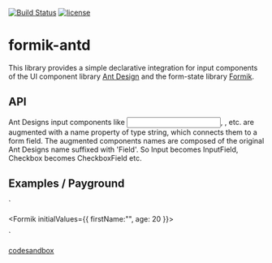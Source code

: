 [![Build Status](https://dev.azure.com/jannikb/glue/_apis/build/status/jannikb%20formik-antd?branchName=master)](https://dev.azure.com/jannikb/glue/_build/latest?definitionId=4?branchName=master)
[![license](https://badgen.now.sh/badge/license/MIT)](./LICENSE)

# formik-antd

This library provides a simple declarative integration for input components of the UI component library [Ant Design](https://ant.design/docs/react/introduce) and the form-state library [Formik](https://github.com/jaredpalmer/formik).

## API

Ant Designs input components like <Input />, <Checkbox />, <Switch /> etc. are augmented with a name property of type string, which connects them to a form field. The augmented components names are composed of the original Ant Designs name suffixed with 'Field'. So Input becomes InputField, Checkbox becomes CheckboxField etc.

## Examples / Payground

`

<Formik initialValues={{ firstName:"", age: 20 }}>
<InputField name="firstName" />
<InputNumberField name="age" min={0} />
</Formik>

`

[codesandbox](https://codesandbox.io/s/ooo94m4q5y)
